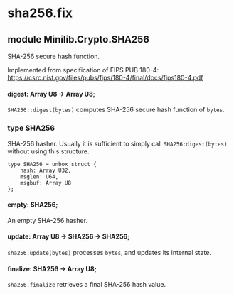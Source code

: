 # sha256.fix

## module Minilib.Crypto.SHA256

SHA-256 secure hash function.

Implemented from specification of FIPS PUB 180-4:
https://csrc.nist.gov/files/pubs/fips/180-4/final/docs/fips180-4.pdf


#### digest: Array U8 -> Array U8;

`SHA256::digest(bytes)` computes SHA-256 secure hash function of `bytes`.

### type SHA256

SHA-256 hasher.
Usually it is sufficient to simply call `SHA256:digest(bytes)` without using this structure.

```
type SHA256 = unbox struct {
    hash: Array U32,
    msglen: U64,
    msgbuf: Array U8
};
```
#### empty: SHA256;

An empty SHA-256 hasher.

#### update: Array U8 -> SHA256 -> SHA256;

`sha256.update(bytes)` processes `bytes`, and updates its internal state.

#### finalize: SHA256 -> Array U8;

`sha256.finalize` retrieves a final SHA-256 hash value.

